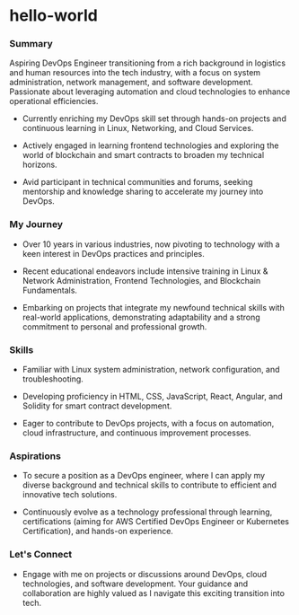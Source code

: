 # hello-world
### Summary

Aspiring DevOps Engineer transitioning from a rich background in logistics and human resources into the tech industry, with a focus on system administration, network management, and software development. Passionate about leveraging automation and cloud technologies to enhance operational efficiencies.

 
- Currently enriching my DevOps skill set through hands-on projects and continuous learning in Linux, Networking, and Cloud Services.

- Actively engaged in learning frontend technologies and exploring the world of blockchain and smart contracts to broaden my technical horizons.

- Avid participant in technical communities and forums, seeking mentorship and knowledge sharing to accelerate my journey into DevOps.

 
### My Journey

- Over 10 years in various industries, now pivoting to technology with a keen interest in DevOps practices and principles.

- Recent educational endeavors include intensive training in Linux & Network Administration, Frontend Technologies, and Blockchain Fundamentals.

- Embarking on projects that integrate my newfound technical skills with real-world applications, demonstrating adaptability and a strong commitment to personal and professional growth.

 
### Skills

- Familiar with Linux system administration, network configuration, and troubleshooting.

- Developing proficiency in HTML, CSS, JavaScript, React, Angular, and Solidity for smart contract development.

- Eager to contribute to DevOps projects, with a focus on automation, cloud infrastructure, and continuous improvement processes.

 
### Aspirations

- To secure a position as a DevOps engineer, where I can apply my diverse background and technical skills to contribute to efficient and innovative tech solutions.

- Continuously evolve as a technology professional through learning, certifications (aiming for AWS Certified DevOps Engineer or Kubernetes Certification), and hands-on experience.

 
### Let's Connect

- Engage with me on projects or discussions around DevOps, cloud technologies, and software development. Your guidance and collaboration are highly valued as I navigate this exciting transition into tech.
